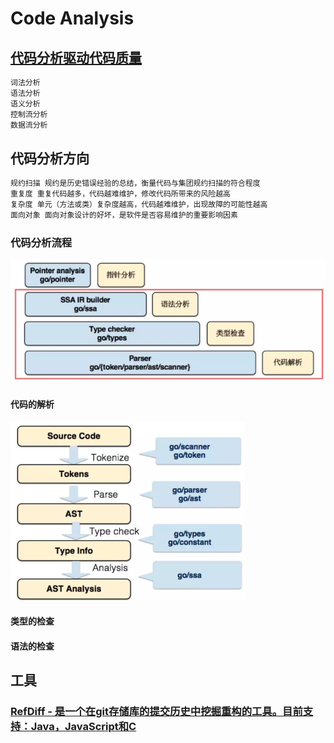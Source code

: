 # Code Analysis

## [代码分析驱动代码质量](https://blog.csdn.net/RA681t58CJxsgCkJ31/article/details/82782895)
```md
词法分析
语法分析
语义分析
控制流分析
数据流分析
```
## 代码分析方向
```md
规约扫描 规约是历史错误经验的总结，衡量代码与集团规约扫描的符合程度
重复度 重复代码越多，代码越难维护，修改代码所带来的风险越高
复杂度 单元（方法或类）复杂度越高，代码越难维护，出现故障的可能性越高
面向对象 面向对象设计的好坏，是软件是否容易维护的重要影响因素
```

### 代码分析流程
![](_pic/code-analysis-1.png)

#### 代码的解析
![](_pic/code-analysis-2.png)

#### 类型的检查

#### 语法的检查

## 工具
### [RefDiff - 是一个在git存储库的提交历史中挖掘重构的工具。目前支持：Java，JavaScript和C](https://github.com/aserg-ufmg/RefDiff?spm=ata.13261165.0.0.317a3aedtovoYl)



